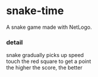 # snake-time
A snake game made with NetLogo.

### detail
snake gradually picks up speed<br>
touch the red square to get a point<br>
the higher the score, the better
